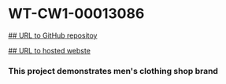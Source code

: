 # WT-CW1-00013086


[## URL to GitHub repositoy](https://github.com/00013086/WT-CW1-00013086)

[## URL to hosted webste](https://ephemeral-halva-16b691.netlify.app/index.html)

### This project demonstrates men's clothing shop brand

